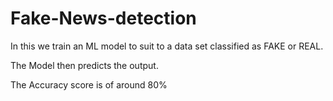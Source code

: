 # Fake-News-detection

In this we train an ML model to suit to a data set classified as FAKE or REAL.

The Model then predicts the output.

The Accuracy score is of around 80%
